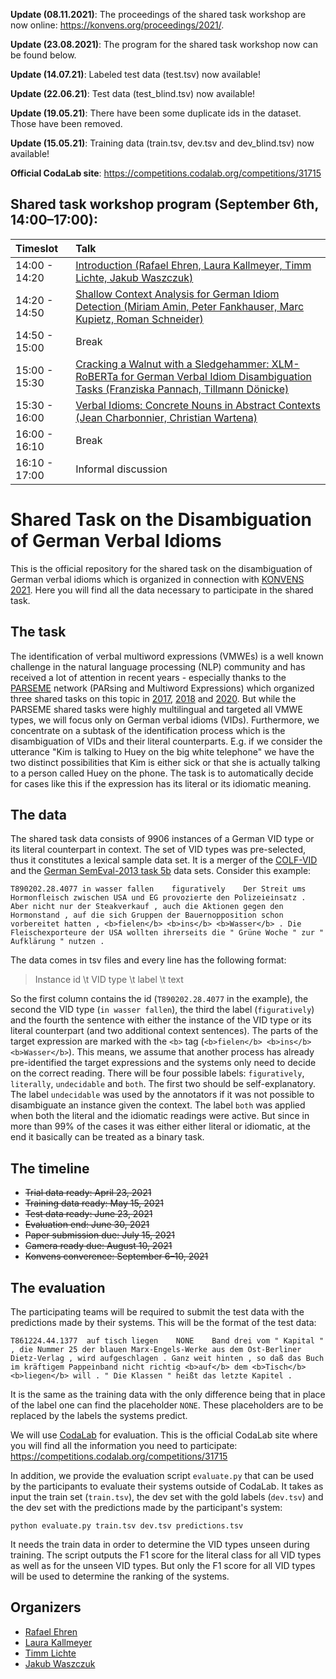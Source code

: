 **Update (08.11.2021)**: The proceedings of the shared task workshop are now online: https://konvens.org/proceedings/2021/.

**Update (23.08.2021)**: The program for the shared task workshop now can be found below.

**Update (14.07.21)**: Labeled test data (test.tsv) now available!

**Update (22.06.21)**: Test data (test_blind.tsv) now available!

**Update (19.05.21)**: There have been some duplicate ids in the dataset. Those have been removed.

**Update (15.05.21)**: Training data (train.tsv, dev.tsv and dev_blind.tsv) now available!

**Official CodaLab site**: https://competitions.codalab.org/competitions/31715

## Shared task workshop program (September 6th, 14:00–17:00):

|Timeslot|Talk|
|:--------|:----|
|14:00 - 14:20| [Introduction (Rafael Ehren, Laura Kallmeyer, Timm Lichte, Jakub Waszczuk)](https://konvens.org/proceedings/2021/papers/KONVENS_2021_Disambiguation_ST-Shared_Task_on_the_Disambiguation_of_German_Verbal_Idioms_at_KONVENS_2021.pdf)|
|14:20 - 14:50| [Shallow Context Analysis for German Idiom Detection (Miriam Amin, Peter Fankhauser, Marc Kupietz, Roman Schneider)](https://konvens.org/proceedings/2021/papers/KONVENS_2021_Disambiguation_ST-Shallow_Context_Analysis_for_German_Idiom_Detection.pdf)
|14:50 - 15:00| Break
|15:00 - 15:30| [Cracking a Walnut with a Sledgehammer: XLM-RoBERTa for German Verbal Idiom Disambiguation Tasks (Franziska Pannach, Tillmann Dönicke)](https://konvens.org/proceedings/2021/papers/KONVENS_2021_Disambiguation_ST-XLM-RoBERTa_for_German_Verbal_Idiom_Disambiguation_Tasks.pdf)
|15:30 - 16:00| [Verbal Idioms: Concrete Nouns in Abstract Contexts (Jean Charbonnier, Christian Wartena)](https://konvens.org/proceedings/2021/papers/KONVENS_2021_Disambiguation_ST-Verbal_Idioms_Concrete_Nouns_in_Abstract_Contexts.pdf)
|16:00 - 16:10| Break
|16:10 - 17:00| Informal discussion

# Shared Task on the Disambiguation of German Verbal Idioms

This is the official repository for the shared task on the disambiguation of German verbal idioms which is organized in connection with [KONVENS 2021](https://konvens2021.phil.hhu.de/). Here you will find all the data necessary to participate in the shared task.

## The task

The identification of verbal multiword expressions (VMWEs) is a well known challenge in the natural language processing (NLP) community and has received a lot of attention in recent years - especially thanks to the [PARSEME](https://typo.uni-konstanz.de/parseme/index.php/organization) network (PARsing and Multiword Expressions) which organized three shared tasks on this topic in [2017](https://www.diva-portal.org/smash/get/diva2:1167953/FULLTEXT01.pdf), [2018](https://hal.archives-ouvertes.fr/hal-01865575/file/2018-Ramisch-et-al.pdf) and [2020](https://www.aclweb.org/anthology/2020.mwe-1.14.pdf). But while the PARSEME shared tasks were highly multilingual and targeted all VMWE types, we will focus only on German verbal idioms (VIDs). Furthermore, we concentrate on a subtask of the identification process which is the disambiguation of VIDs and their literal counterparts. E.g. if we consider the utterance "Kim is talking to Huey on the big white telephone" we have the two distinct possibilities that Kim is either sick or that she is actually talking to a person called Huey on the phone. The task is to automatically decide for cases like this if the expression has its literal or its idiomatic meaning.

## The data

The shared task data consists of 9906 instances of a German VID type or its literal counterpart in context. The set of VID types was pre-selected, thus it constitutes a lexical sample data set. It is a merger of the [COLF-VID](https://www.aclweb.org/anthology/2020.figlang-1.29.pdf) and the [German SemEval-2013 task 5b](https://www.aclweb.org/anthology/S13-2007.pdf) data sets. Consider this example:

```
T890202.28.4077	in wasser fallen	figuratively	Der Streit ums Hormonfleisch zwischen USA und EG provozierte den Polizeieinsatz . Aber nicht nur der Steakverkauf , auch die Aktionen gegen den Hormonstand , auf die sich Gruppen der Bauernopposition schon vorbereitet hatten , <b>fielen</b> <b>ins</b> <b>Wasser</b> . Die Fleischexporteure der USA wollten ihrerseits die " Grüne Woche " zur " Aufklärung " nutzen .
```

The data comes in tsv files and every line has the following format:

> Instance id \t VID type \t label \t text

So the first column contains the id (```T890202.28.4077``` in the example), the second the VID type (```in wasser fallen```), the third the label (```figuratively```) and the fourth the sentence with either the instance of the VID type or its literal counterpart (and two additional context sentences). The parts of the target expression are marked with the ```<b>``` tag (```<b>fielen</b> <b>ins</b> <b>Wasser</b>```). This means, we assume that another process has already pre-identified the target expressions and the systems only need to decide on the correct reading. There will be four possible labels: ```figuratively```, ```literally```, ```undecidable``` and ```both```. The first two should be self-explanatory. The label ```undecidable``` was used by the annotators if it was not possible to disambiguate an instance given the context. The label ```both``` was applied when both the literal and the idiomatic readings were active. But since in more than 99% of the cases it was either either literal or idiomatic, at the end it basically can be treated as a binary task.

## The timeline

- ~~Trial data ready: April 23, 2021~~
- ~~Training data ready: May 15, 2021~~
- ~~Test data ready: June 23, 2021~~
- ~~Evaluation end: June 30, 2021~~
- ~~Paper submission due: July 15, 2021~~
- ~~Camera ready due: August 10, 2021~~
- ~~Konvens converence: September 6–10, 2021~~

## The evaluation

The participating teams will be required to submit the test data with the predictions made by their systems. This will be the format of the test data:

```T861224.44.1377	auf tisch liegen	NONE	Band drei vom " Kapital " , die Nummer 25 der blauen Marx-Engels-Werke aus dem Ost-Berliner Dietz-Verlag , wird aufgeschlagen . Ganz weit hinten , so daß das Buch im kräftigem Pappeinband nicht richtig <b>auf</b> dem <b>Tisch</b> <b>liegen</b> will . " Die Klassen " heißt das letzte Kapitel .```

It is the same as the training data with the only difference being that in place of the label one can find the placeholder ```NONE```. These placeholders are to be replaced by the labels the systems predict.

We will use [CodaLab](https://codalab.org/) for evaluation. This is the official CodaLab site where you will find all the information you need to participate: https://competitions.codalab.org/competitions/31715

In addition, we provide the evaluation script ```evaluate.py``` that can be used by the participants to evaluate their systems outside of CodaLab. It takes as input the train set (```train.tsv```), the dev set with the gold labels (```dev.tsv```) and the dev set with the predictions made by the participant's system:

```
python evaluate.py train.tsv dev.tsv predictions.tsv
```

It needs the train data in order to determine the VID types unseen during training. The script outputs the F1 score for the literal class for all VID types as well as for the unseen VID types. But only the F1 score for all VID types will be used to determine the ranking of the systems.

## Organizers

- [Rafael Ehren](https://www.isi.hhu.de/bereiche-des-institutes/abteilung-fuer-computerlinguistik/unser-team/computerlinguistik?tt_address%5Bfunktion%5D=19133&tt_address%5Bperson%5D=16061&cHash=f19f3068205fd390e30e2dc392ac23bd)
- [Laura Kallmeyer](https://user.phil.hhu.de/kallmeyer/)
- [Timm Lichte](http://timm-lichte.de/)
- [Jakub Waszczuk](https://user.phil.hhu.de/~waszczuk/)
